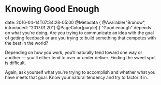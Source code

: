 # Knowing Good Enough
date: 2016-04-14T07:34:28-05:00
@Metadata {
  @Available("Brunow", introduced: "2017.01.20")
  @PageColor(purple)
}
"Good enough" depends on what you're doing. Are you trying to communicate an idea with the goal of getting feedback or are you trying to build something that competes with the best in the world?

Depending on how you work, you'll naturally tend toward one way or another &mdash; you'll either tend to over or under deliver. Finding the sweet spot is difficult.

Again, ask yourself what you're trying to accomplish and whether what you have meets that goal. Know your natural tendency and try to factor it in.
